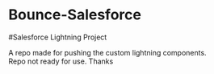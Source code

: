 # Bounce-Salesforce
#Salesforce Lightning Project

A repo made for pushing the custom lightning components.
<br/>
Repo not ready for use. Thanks
